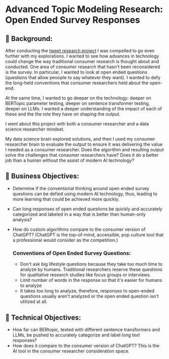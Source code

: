 # Advanced Topic Modeling Research: Open Ended Survey Responses

## 📖 Background:
After conducting the [tweet research project](https://github.com/Jenni-Hawk/Advanced_Topic_Modeling_1_Tweets/blob/main/README.md) I was compelled to go even further with my explorations. I wanted to see how advances in technology could change the way traditional consumer research is thought about and conducted. One area of consumer research that hasn't been reconsidered is the survey. In particular, I wanted to look at open ended questions (questions that allow peoople to say whatever they want). I wanted to defy the long-held conventions that consumer researchers held about the open-end. 

At the same time, I wanted to go deeper on the technology: deeper on BERTopic parameter testing, deeper on sentence transformer testing, deeper on LLMs. I wanted a deeper understanding of the impact of each of these and the the role they have on shaping the output. 

I went about this project with both a consumer researcher and a data science researcher mindset. 

My data science brain explored solutions, and then I used my consumer researcher brain to evaluate the output to ensure it was delivering the value I needed as a consumer researcher. Does the algorithm and resulting output solve the challenges that consumer researchers have? Does it do a better job than a human without the assist of modern AI technology?  

## 🎯 Business Objectives: 
- Determine if the conventional thinking around open ended survey questions can be defied using modern AI technology, thus, leading to more learning that could be achieved more quickly.
- Can long responses of open ended questions be quickly and accurately categorized and labeled in a way that is better than human-only analysis?
- How do custom algorithms compare to the consumer version of ChatGPT? (ChatGPT is the top-of-mind, accessible, pop culture tool that a professional would consider as the competition.)
  
  ### Conventions of Open Ended Survey Questions:
    - Don't ask big lifestyle questions because they take too much time to analyze by humans. Traditional researchers reserve these questions for qualitative research studies like focus groups or interviews.
    - Limit number of words in the response so that it's easier for humans to analyze
    - It takes too long to analyze, therefore, responses to open-ended questions usually aren't analyzed or the open ended question isn't utilized at all.

## 🎯 Technical Objectives: 
- How far can BERtopic, tested with different sentence transformers and LLMs, be pushed to accurately categorize and label long text responses?
- How does it compare to the consumer version of ChatGPT? This is the AI tool in the consumer researcher consideration space. 


